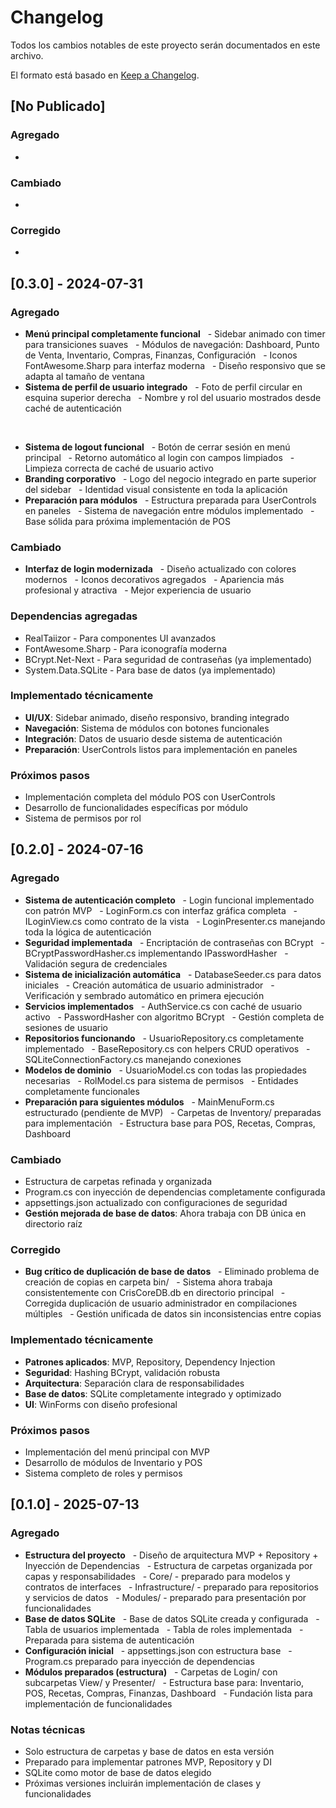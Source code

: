 # Changelog
Todos los cambios notables de este proyecto serán documentados en este archivo.

El formato está basado en [Keep a Changelog](https://keepachangelog.com/en/1.0.0/).

## [No Publicado]
### Agregado
-

### Cambiado
-

### Corregido
-

## [0.3.0] - 2024-07-31
### Agregado
- **Menú principal completamente funcional**
  - Sidebar animado con timer para transiciones suaves
  - Módulos de navegación: Dashboard, Punto de Venta, Inventario, Compras, Finanzas, Configuración
  - Iconos FontAwesome.Sharp para interfaz moderna
  - Diseño responsivo que se adapta al tamaño de ventana
 
- **Sistema de perfil de usuario integrado**
  - Foto de perfil circular en esquina superior derecha
  - Nombre y rol del usuario mostrados desde caché de autenticación

 
- **Sistema de logout funcional**
  - Botón de cerrar sesión en menú principal
  - Retorno automático al login con campos limpiados
  - Limpieza correcta de caché de usuario activo
 
- **Branding corporativo**
  - Logo del negocio integrado en parte superior del sidebar
  - Identidad visual consistente en toda la aplicación
 
- **Preparación para módulos**
  - Estructura preparada para UserControls en paneles
  - Sistema de navegación entre módulos implementado
  - Base sólida para próxima implementación de POS

### Cambiado
- **Interfaz de login modernizada**
  - Diseño actualizado con colores modernos
  - Iconos decorativos agregados
  - Apariencia más profesional y atractiva
  - Mejor experiencia de usuario

### Dependencias agregadas
- RealTaiizor - Para componentes UI avanzados
- FontAwesome.Sharp - Para iconografía moderna
- BCrypt.Net-Next - Para seguridad de contraseñas (ya implementado)
- System.Data.SQLite - Para base de datos (ya implementado)

### Implementado técnicamente
- **UI/UX**: Sidebar animado, diseño responsivo, branding integrado
- **Navegación**: Sistema de módulos con botones funcionales
- **Integración**: Datos de usuario desde sistema de autenticación
- **Preparación**: UserControls listos para implementación en paneles

### Próximos pasos
- Implementación completa del módulo POS con UserControls
- Desarrollo de funcionalidades específicas por módulo
- Sistema de permisos por rol

## [0.2.0] - 2024-07-16
### Agregado
- **Sistema de autenticación completo**
  - Login funcional implementado con patrón MVP
  - LoginForm.cs con interfaz gráfica completa
  - ILoginView.cs como contrato de la vista
  - LoginPresenter.cs manejando toda la lógica de autenticación
 
- **Seguridad implementada**
  - Encriptación de contraseñas con BCrypt
  - BCryptPasswordHasher.cs implementando IPasswordHasher
  - Validación segura de credenciales
 
- **Sistema de inicialización automática**
  - DatabaseSeeder.cs para datos iniciales
  - Creación automática de usuario administrador
  - Verificación y sembrado automático en primera ejecución
 
- **Servicios implementados**
  - AuthService.cs con caché de usuario activo
  - PasswordHasher con algoritmo BCrypt
  - Gestión completa de sesiones de usuario
 
- **Repositorios funcionando**
  - UsuarioRepository.cs completamente implementado
  - BaseRepository.cs con helpers CRUD operativos
  - SQLiteConnectionFactory.cs manejando conexiones
 
- **Modelos de dominio**
  - UsuarioModel.cs con todas las propiedades necesarias
  - RolModel.cs para sistema de permisos
  - Entidades completamente funcionales
 
- **Preparación para siguientes módulos**
  - MainMenuForm.cs estructurado (pendiente de MVP)
  - Carpetas de Inventory/ preparadas para implementación
  - Estructura base para POS, Recetas, Compras, Dashboard

### Cambiado
- Estructura de carpetas refinada y organizada
- Program.cs con inyección de dependencias completamente configurada
- appsettings.json actualizado con configuraciones de seguridad
- **Gestión mejorada de base de datos**: Ahora trabaja con DB única en directorio raíz

### Corregido
- **Bug crítico de duplicación de base de datos**
  - Eliminado problema de creación de copias en carpeta bin/
  - Sistema ahora trabaja consistentemente con CrisCoreDB.db en directorio principal
  - Corregida duplicación de usuario administrador en compilaciones múltiples
  - Gestión unificada de datos sin inconsistencias entre copias

### Implementado técnicamente
- **Patrones aplicados**: MVP, Repository, Dependency Injection
- **Seguridad**: Hashing BCrypt, validación robusta
- **Arquitectura**: Separación clara de responsabilidades
- **Base de datos**: SQLite completamente integrado y optimizado
- **UI**: WinForms con diseño profesional

### Próximos pasos
- Implementación del menú principal con MVP
- Desarrollo de módulos de Inventario y POS
- Sistema completo de roles y permisos

## [0.1.0] - 2025-07-13
### Agregado
- **Estructura del proyecto**
  - Diseño de arquitectura MVP + Repository + Inyección de Dependencias
  - Estructura de carpetas organizada por capas y responsabilidades
  - Core/ - preparado para modelos y contratos de interfaces
  - Infrastructure/ - preparado para repositorios y servicios de datos
  - Modules/ - preparado para presentación por funcionalidades
 
- **Base de datos SQLite**
  - Base de datos SQLite creada y configurada
  - Tabla de usuarios implementada
  - Tabla de roles implementada
  - Preparada para sistema de autenticación
 
- **Configuración inicial**
  - appsettings.json con estructura base
  - Program.cs preparado para inyección de dependencias
 
- **Módulos preparados (estructura)**
  - Carpetas de Login/ con subcarpetas View/ y Presenter/
  - Estructura base para: Inventario, POS, Recetas, Compras, Finanzas, Dashboard
  - Fundación lista para implementación de funcionalidades

### Notas técnicas
- Solo estructura de carpetas y base de datos en esta versión
- Preparado para implementar patrones MVP, Repository y DI
- SQLite como motor de base de datos elegido
- Próximas versiones incluirán implementación de clases y funcionalidades